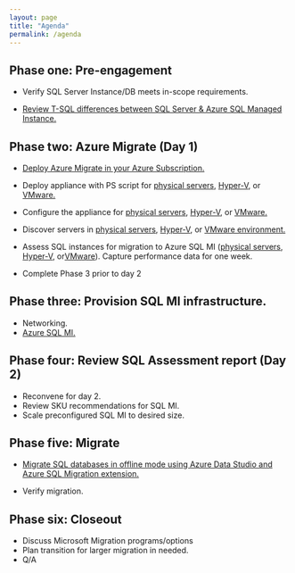 ```yaml
---
layout: page
title: "Agenda"
permalink: /agenda
---
```


## Phase one: Pre-engagement 
* Verify SQL Server Instance/DB meets in-scope requirements. 

* [Review T-SQL differences between SQL Server & Azure SQL Managed Instance.](https://learn.microsoft.com/en-us/azure/azure-sql/managed-instance/transact-sql-tsql-differences-sql-server?view=azuresql)

## Phase two: Azure Migrate (Day 1) 
* [Deploy Azure Migrate in your Azure Subscription.](https://learn.microsoft.com/en-us/azure/migrate/create-manage-projects) 

* Deploy appliance with PS script for [physical servers](https://learn.microsoft.com/en-us/azure/migrate/how-to-set-up-appliance-physical), [Hyper-V](https://learn.microsoft.com/en-us/azure/migrate/deploy-appliance-script#set-up-the-appliance-for-hyper-v), or [VMware.](https://learn.microsoft.com/en-us/azure/migrate/deploy-appliance-script#set-up-the-appliance-for-vmware)

* Configure the appliance for [physical servers](https://learn.microsoft.com/en-us/azure/migrate/how-to-set-up-appliance-physical#configure-the-appliance), [Hyper-V](https://learn.microsoft.com/en-us/azure/migrate/how-to-set-up-appliance-hyper-v#configure-the-appliance), or [VMware.](https://learn.microsoft.com/en-us/azure/migrate/tutorial-discover-vmware) 

* Discover servers in [physical servers](https://learn.microsoft.com/en-us/azure/migrate/tutorial-discover-physical), [Hyper-V](https://learn.microsoft.com/en-us/azure/migrate/tutorial-assess-sql), or [VMware environment.](https://learn.microsoft.com/en-us/azure/migrate/tutorial-discover-vmware) 

* Assess SQL instances for migration to Azure SQL MI ([physical servers](https://learn.microsoft.com/en-us/azure/migrate/tutorial-assess-sql), [Hyper-V](https://learn.microsoft.com/en-us/azure/migrate/tutorial-assess-sql), or[VMware](https://learn.microsoft.com/en-us/azure/migrate/tutorial-assess-sql)). Capture performance data for one week. 

* Complete Phase 3 prior to day 2 

## Phase three: Provision SQL MI infrastructure. 
* Networking. 
* [Azure SQL MI.](https://learn.microsoft.com/en-us/azure/azure-sql/managed-instance/instance-create-quickstart?view=azuresql) 

## Phase four: Review SQL Assessment report (Day 2) 
* Reconvene for day 2. 
* Review SKU recommendations for SQL MI. 
* Scale preconfigured SQL MI to desired size. 

## Phase five: Migrate
* [Migrate SQL databases in offline mode using Azure Data Studio and Azure SQL Migration extension.](https://learn.microsoft.com/en-us/azure/dms/tutorial-sql-server-managed-instance-offline-ads) 

* Verify migration. 

## Phase six: Closeout
* Discuss Microsoft Migration programs/options
* Plan transition for larger migration in needed.
* Q/A
